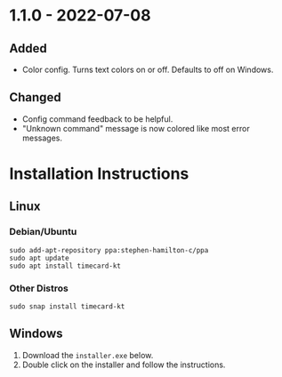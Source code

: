 # 1.1.0 - 2022-07-08

## Added
- Color config. Turns text colors on or off. Defaults to off on Windows.

## Changed
- Config command feedback to be helpful.
- "Unknown command" message is now colored like most error messages.

# Installation Instructions
## Linux
### Debian/Ubuntu
```
sudo add-apt-repository ppa:stephen-hamilton-c/ppa
sudo apt update
sudo apt install timecard-kt
```
### Other Distros
```
sudo snap install timecard-kt
```
## Windows
1. Download the `installer.exe` below.
2. Double click on the installer and follow the instructions.
